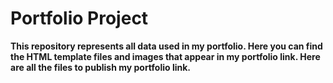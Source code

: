 # Portfolio Project 
**This repository represents all data used in my portfolio. Here you can find the HTML template files and images that appear in my portfolio link. Here are all the files to publish my portfolio link.**

